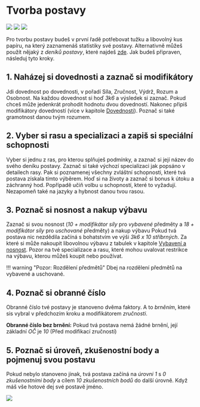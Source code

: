 # Tvorba postavy

<img src="/assets/sep_line.png"/>

<img src="/assets/char_create.webp" style="zoom:100%;" />

<img src="/assets/sep_line.png"/>

Pro tvorbu postavy budeš v první řadě potřebovat tužku a libovolný kus papíru, na který zaznamenáš statistiky své postavy. Alternativně můžeš použít nějaký z *deníků postavy*, které najdeš [zde](https://www.tkds.cz/). Jak budeš připraven, následuj tyto kroky.

## 1. Naházej si dovednosti a zaznač si modifikátory

Jdi dovednost po dovednosti, v pořadí Síla, Zručnost, Výdrž, Rozum a Osobnost. Na každou dovednost si hoď *3k6* a výsledek si zaznač. Pokud chceš může jedenkrát prohodit hodnotu dvou dovedností. Nakonec připiš modifikátory dovedností (více v kapitole [Dovednosti](Dovednosti.md)). Poznač si také gramotnost danou tvým rozumem.

## 2. Vyber si rasu a specializaci a zapiš si speciální schopnosti

Vyber si jednu z ras, pro kterou splňuješ podmínky, a zaznač si její název do svého deníku postavy. Zaznač si také výchozí specializaci jak popsáno v detailech rasy. Pak si poznamenej všechny zvláštní schopnosti, které tvá postava získala tímto výběrem. Hoď si na životy a zaznač si bonus k útoku a záchranný hod. Popřípadě učiň volbu u schopností, které to vyžadují. Nezapomeň také na jazyky a hybnost danou tvou rasou.

## 3. Poznač si nosnost a nakup výbavu

Zaznač si svou nosnost (*10 + modifikátor síly* pro *vybavené* předměty a *18 + modifikátor síly* pro *uschované* předměty) a nakup výbavu Pokud tvá postava nic nezdědila začíná s bohatstvím ve výši *3k6 x 10 stříbrných*. Za které si může nakoupit libovolnou výbavu z tabulek v kapitole [Vybavení a nosnost](/Gear/#vybaveni-a-nosnost). Pozor na tvé specializace a rasu, které mohou uvalovat restrikce na výbavu, kterou můžeš koupit nebo používat.

!!! warning "Pozor: Rozdělení předmětů"
	Dbej na rozdělení předmětů na vybavené a uschované.

## 4. Poznač si obranné číslo

Obranné číslo tvé postavy je stanoveno dvěma faktory. A to *brněním*, které sis vybral v předchozím kroku a modifikátorem *zručnosti*.

**Obranné číslo bez brnění:** Pokud tvá postava nemá žádné brnění, její základní *OČ* je *10* (Před modifikací zručností)

## 5. Poznač si úroveň, zkušenostní body a pojmenuj svou postavu

Pokud nebylo stanoveno jinak, tvá postava začíná na *úrovni 1* s *0 zkušenostními body* a cílem *10 zkušenostních bodů* do další úrovně. Když máš vše hotové dej své postavě jméno.

<img src="/assets/sep_line.png"/>
